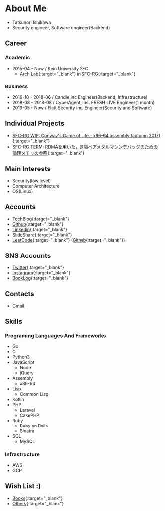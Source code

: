 
<!-- Global site tag (gtag.js) - Google Analytics -->
<script async src="https://www.googletagmanager.com/gtag/js?id=UA-105143295-2"></script>
<script>
  window.dataLayer = window.dataLayer || [];
  function gtag(){dataLayer.push(arguments);}
  gtag('js', new Date());

  gtag('config', 'UA-105143295-2');
</script>

# About Me

- Tatsunori Ishikawa
- Security engineer, Software engineer(Backend)

## Career

### Academic

- 2015-04 - Now / Keio University SFC
  - [Arch Lab](https://arch.sfc.wide.ad.jp/){:target="_blank"} in [SFC-RG](https://rg.sfc.keio.ac.jp/){:target="_blank"}

### Business

- 2016-10 - 2018-06 / Candle.inc Engineer(Backend, Infrastructure)
- 2018-08 - 2018-08 / CyberAgent, Inc. FRESH LIVE Engineer(1 month)
- 2019-05 - Now / Flatt Security Inc. Engineer(Security and Software)

## Individual Projects

- [SFC-RG WIP: Conway's Game of Life - x86-64 assembly (autumn 2017)](https://github.com/dooooooooinggggg/lifegame){:target="_blank"}
- [SFC-RG TERM: RDMAを用いた，遠隔ベアメタルマシンデバッグのための論理メモリの参照](https://github.com/dooooooooinggggg/term2018docs/blob/master/term2018autumn.pdf){:target="_blank"}

## Main Interests

- Security(low level)
- Computer Architecture
- OS(Linux)

## Accounts

- [TechBlog](https://blog.ishikawa.tech/){:target="_blank"}
- [Github](https://github.com/dooooooooinggggg){:target="_blank"}
- [Linkedin](https://www.linkedin.com/in/tatsunori-ishikawa/){:target="_blank"}
- [SlideShare](https://www.slideshare.net/tatsunoriishikawa1){:target="_blank"}
- [LeetCode](https://leetcode.com/dooooooooinggggg/){:target="_blank"} ([Github](https://github.com/dooooooooinggggg/LeetCode){:target="_blank"})

<!--
- [Qiita](https://qiita.com/dooooooooinggggg){:target="_blank"}
- [Ja.StackOverFlow](https://ja.stackoverflow.com/users/28070/dooooooooinggggg){:target="_blank"}
-->

## SNS Accounts

- [Twitter](https://twitter.com/ggggniooooooood){:target="_blank"}
- [Instagram](https://www.instagram.com/dooooooooinggggg/){:target="_blank"}
- [BookLog](https://booklog.jp/users/dooooooooinggggg){:target="_blank"}

## Contacts

- [Gmail](<mailto:dooooooooinggggg@gmail.com>)

## Skills

### Programing Languages And Frameworks

- Go
- C
- Python3
- JavaScript
  - Node
  - jQuery
- Assembly
  - x86-64
- Lisp
  - Common Lisp
- Kotlin
- PHP
  - Laravel
  - CakePHP
- Ruby
  - Ruby on Rails
  - Sinatra
- SQL
  - MySQL

### Infrastructure

- AWS
- GCP

## Wish List :)

- [Books](http://amzn.asia/i1DrNK3){:target="_blank"}
- [Others](http://amzn.asia/41EHsAP){:target="_blank"}
